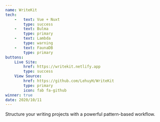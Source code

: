 ```yaml
---
name: WriteKit
tech:
    -   text: Vue + Nuxt
        type: success
    -   text: Bulma
        type: primary
    -   text: Lambda
        type: warning
    -   text: FaunaDB
        type: primary
buttons:
    Live Site:
        href: https://writekit.netlify.app
        type: success
    View Source:
        href: https://github.com/LehuyH/WriteKit
        type: primary
        icon: fab fa-github
winner: true
date: 2020/10/11
---
```


Structure your writing projects with a powerful pattern-based workflow.